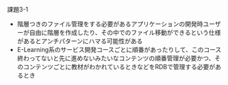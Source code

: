 課題3-1

- 階層つきのファイル管理をする必要があるアプリケーションの開発時ユーザーが自由に階層を作成したり、その中でのファイル移動ができるという仕様があるとアンチパターンにハマる可能性がある
- E-Learning系のサービス開発コースごとに順番があったりして、このコース終わってないと先に進めないみたいなコンテンツの順番管理が必要かつ、そのコンテンツごとに教材がわかれているときなどをRDBで管理する必要があるとき
